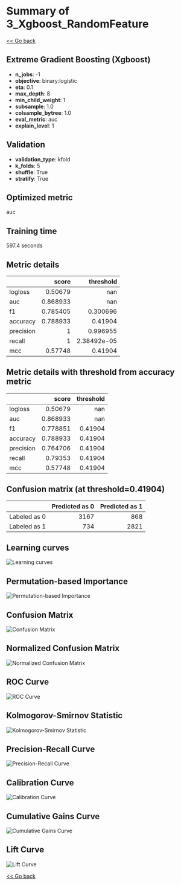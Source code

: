 # Summary of 3_Xgboost_RandomFeature

[<< Go back](../README.md)


## Extreme Gradient Boosting (Xgboost)
- **n_jobs**: -1
- **objective**: binary:logistic
- **eta**: 0.1
- **max_depth**: 8
- **min_child_weight**: 1
- **subsample**: 1.0
- **colsample_bytree**: 1.0
- **eval_metric**: auc
- **explain_level**: 1

## Validation
 - **validation_type**: kfold
 - **k_folds**: 5
 - **shuffle**: True
 - **stratify**: True

## Optimized metric
auc

## Training time

597.4 seconds

## Metric details
|           |    score |     threshold |
|:----------|---------:|--------------:|
| logloss   | 0.50679  | nan           |
| auc       | 0.868933 | nan           |
| f1        | 0.785405 |   0.300696    |
| accuracy  | 0.788933 |   0.41904     |
| precision | 1        |   0.996955    |
| recall    | 1        |   2.38492e-05 |
| mcc       | 0.57748  |   0.41904     |


## Metric details with threshold from accuracy metric
|           |    score |   threshold |
|:----------|---------:|------------:|
| logloss   | 0.50679  |   nan       |
| auc       | 0.868933 |   nan       |
| f1        | 0.778851 |     0.41904 |
| accuracy  | 0.788933 |     0.41904 |
| precision | 0.764706 |     0.41904 |
| recall    | 0.79353  |     0.41904 |
| mcc       | 0.57748  |     0.41904 |


## Confusion matrix (at threshold=0.41904)
|              |   Predicted as 0 |   Predicted as 1 |
|:-------------|-----------------:|-----------------:|
| Labeled as 0 |             3167 |              868 |
| Labeled as 1 |              734 |             2821 |

## Learning curves
![Learning curves](learning_curves.png)

## Permutation-based Importance
![Permutation-based Importance](permutation_importance.png)
## Confusion Matrix

![Confusion Matrix](confusion_matrix.png)


## Normalized Confusion Matrix

![Normalized Confusion Matrix](confusion_matrix_normalized.png)


## ROC Curve

![ROC Curve](roc_curve.png)


## Kolmogorov-Smirnov Statistic

![Kolmogorov-Smirnov Statistic](ks_statistic.png)


## Precision-Recall Curve

![Precision-Recall Curve](precision_recall_curve.png)


## Calibration Curve

![Calibration Curve](calibration_curve_curve.png)


## Cumulative Gains Curve

![Cumulative Gains Curve](cumulative_gains_curve.png)


## Lift Curve

![Lift Curve](lift_curve.png)



[<< Go back](../README.md)
